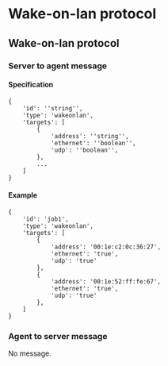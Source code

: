 # Wake-on-lan protocol

## Wake-on-lan protocol

### Server to agent message

#### Specification

    {
        'id': ''string'',
        'type': 'wakeonlan',
        'targets': [
            {
                'address': ''string'',
                'ethernet': ''boolean'',
                'udp': ''boolean'',
            },
            ...
        ]
    }

#### Example

    {
        'id': 'job1',
        'type': 'wakeonlan',
        'targets': [
            {
                'address': '00:1e:c2:0c:36:27',
                'ethernet': 'true',
                'udp': 'true'
            },
            {
                'address': '00:1e:52:ff:fe:67',
                'ethernet': 'true',
                'udp': 'true'
            },
        ]
    }

### Agent to server message

No message.
